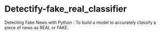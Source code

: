 # Detectify-fake_real_classifier
Detecting Fake News with Python : To build a model to accurately classify a piece of news as REAL or FAKE. 
